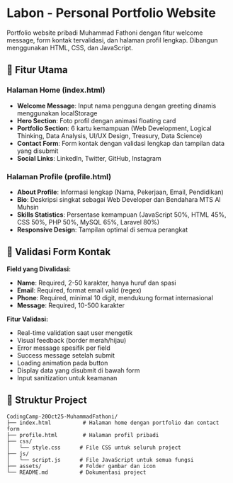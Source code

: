 # Labon - Personal Portfolio Website

Portfolio website pribadi Muhammad Fathoni dengan fitur welcome message, form kontak tervalidasi, dan halaman profil lengkap. Dibangun menggunakan HTML, CSS, dan JavaScript.

## 🌟 Fitur Utama

### Halaman Home (index.html)
- **Welcome Message**: Input nama pengguna dengan greeting dinamis menggunakan localStorage
- **Hero Section**: Foto profil dengan animasi floating card
- **Portfolio Section**: 6 kartu kemampuan (Web Development, Logical Thinking, Data Analysis, UI/UX Design, Treasury, Data Science)
- **Contact Form**: Form kontak dengan validasi lengkap dan tampilan data yang disubmit
- **Social Links**: LinkedIn, Twitter, GitHub, Instagram

### Halaman Profile (profile.html)
- **About Profile**: Informasi lengkap (Nama, Pekerjaan, Email, Pendidikan)
- **Bio**: Deskripsi singkat sebagai Web Developer dan Bendahara MTS Al Muhsin
- **Skills Statistics**: Persentase kemampuan (JavaScript 50%, HTML 45%, CSS 50%, PHP 50%, MySQL 65%, Laravel 80%)
- **Responsive Design**: Tampilan optimal di semua perangkat

## 📝 Validasi Form Kontak

**Field yang Divalidasi:**
- **Name**: Required, 2-50 karakter, hanya huruf dan spasi
- **Email**: Required, format email valid (regex)
- **Phone**: Required, minimal 10 digit, mendukung format internasional
- **Message**: Required, 10-500 karakter

**Fitur Validasi:**
- Real-time validation saat user mengetik
- Visual feedback (border merah/hijau)
- Error message spesifik per field
- Success message setelah submit
- Loading animation pada button
- Display data yang disubmit di bawah form
- Input sanitization untuk keamanan

## 📁 Struktur Project

```
CodingCamp-20Oct25-MuhammadFathoni/
├── index.html          # Halaman home dengan portfolio dan contact form
├── profile.html        # Halaman profil pribadi
├── css/
│   └── style.css      # File CSS untuk seluruh project
├── js/
│   └── script.js      # File JavaScript untuk semua fungsi
├── assets/            # Folder gambar dan icon
└── README.md          # Dokumentasi project
```

